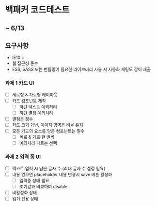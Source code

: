 # 백패커 코드테스트

## ~ 6/13

## 요구사항

- IE10 +
- 웹 접근성 준수
- ES6, SASS 또는 번들링이 필요한 라이브러리 사용 시 자동화 세팅도 같이 제출

### 과제 1 카드 UI

- [ ] 세로형 & 가로형 레이아웃
- [ ] 카드 컴포넌트 제작
  - [ ] 하단 텍스트 예외처리
  - [ ] 하단 별점 예외처리
- [ ] 별점은 정수
- [ ] 카드 크기 가변, 이미지 영역은 비율 유지
- [ ] 모든 카드의 요소를 담은 컴포넌트는 필수
  - [ ] 세로 & 가로 한 벌씩
  - [ ] 예외처리 파트는 선택

### 과제 2 입력 폼 UI

- [ ] 텍스트 입력 시 남은 글자 수 (최대 글자 수 설정 필요)
- [ ] 내용 없으면 placeholder 내용 변경시 save 버튼 활성화
  - [ ] 입력중 상태 필요
  - [ ] 초기값과 비교하여 disable
- [ ] 비활성화 상태
- [ ] 읽기 전용 상태
